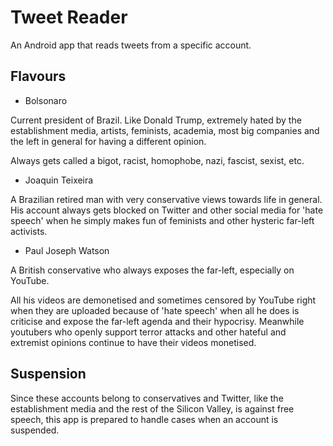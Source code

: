 # Tweet Reader

An Android app that reads tweets from a specific account.

## Flavours

* Bolsonaro

Current president of Brazil. Like Donald Trump, extremely hated by 
the establishment media, artists, feminists, academia, most 
big companies and the left in general for having a different 
opinion. 

Always gets called a bigot, racist, homophobe, nazi, fascist, 
sexist, etc.

* Joaquin Teixeira

A Brazilian retired man with very conservative views towards
life in general. His account always gets blocked on Twitter
and other social media for 'hate speech' when he simply
makes fun of feminists and other hysteric far-left activists.

* Paul Joseph Watson

A British conservative who always exposes the far-left,
especially on YouTube.

All his videos are demonetised and sometimes censored by 
YouTube right when they are uploaded because of 'hate speech' 
when all he does is criticise and expose the far-left agenda 
and their hypocrisy. Meanwhile youtubers who openly support 
terror attacks and other hateful and extremist opinions 
continue to have their videos monetised.

## Suspension

Since these accounts belong to conservatives and Twitter, like
the establishment media and the rest of the Silicon Valley,
is against free speech, this app is prepared to handle cases
when an account is suspended.
